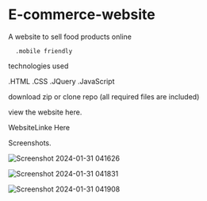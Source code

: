 # E-commerce-website











A website to sell food products online

      .mobile friendly


technologies used



 .HTML
.CSS
.JQuery
.JavaScript



download zip or clone repo (all required files are included)

view the website here.

<a herf="mdcomfoodwebsite.netlify.app">WebsiteLinke Here</a>


Screenshots.

![Screenshot 2024-01-31 041626](https://github.com/MdAjbullah/E-commerce-website/assets/124435295/9cae96f0-7b73-482c-9740-d58164ad4e2f)



![Screenshot 2024-01-31 041831](https://github.com/MdAjbullah/E-commerce-website/assets/124435295/b22b3467-2398-43c2-9cc2-281f562032e1)

![Screenshot 2024-01-31 041908](https://github.com/MdAjbullah/E-commerce-website/assets/124435295/12d4b5f4-a78d-4e5f-853c-62ec79e57de2)
